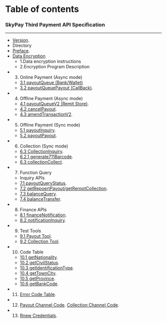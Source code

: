 # Table of contents
###   SkyPay Third Payment API Specification
_________________
- [Version](../en/Version1.md).
- Directory
- [Preface](../en/preface.md).
- [Data Encryption](../en/APIdocumentationdescription.md)
    - 1.Data encryption instructions
    - 2.Encryption Program Description
- 3. Online Payment (Async mode)
    - [3.1 payoutQueue (Bank/Wallet)](../en/onlinepayment/payoutQueue.md)
    - [3.2 payoutQueuePayout (CallBack)](../en/onlinepayment/payoutQueuePayout.md).
- 4. Offline Payment (Async mode)
    - [4.1 payoutQueueV2 (Remit Store)](../en/onlinepayment/payoutQueueV2.md).
    - [4.2 cancelPayout](../en/onlinepayment/cancelPayout.md).
    - [4.3 amendTransactionV2](../en/onlinepayment/amendTransactionV2.md).
- 5. Offline Payment (Sync mode) 
    - [5.1 payoutInquiry](../en/Offlinepayment/PayoutInquiry.md).
	- [5.2 payoutPayout](../en/Offlinepayment/PayoutPayout.md).
- 6. Collection (Sync mode)
    - [6.3 CollectionInquiry](../en/Offlinepayment/CollectionInquiry.md).
    - [6.2.1 generate711Barcode](../en/Offlinepayment/Generate711Barcode.md).
    - [6.3 collectionCollect](../en/Offlinepayment/collectionCollect.md).
- 7. Function Query
    - Inquiry APIs   
    - [7.1 payoutQueryStatus](../en/Offlinepayment/payoutQueryStatus.md).
    - [7.2 getRepoertPayout/getRerpotCollection](../en/Offlinepayment/getReportPayout.md).
    - [7.3 balanceQuery](../en/Offlinepayment/balanceQuery.md).
    <!-- - [7.4 balanceTransfer](/en/Offlinepayment/balancetransfer.md). -->
    - [7.4 balanceTransfer](../en/Offlinepayment/Balancetransfer.md).
- 8. Finance APIs
    - [8.1 financeNotification](../en/Rechargebalancewithdrawal/financeNotification.md).
    - [8.2 notificationInquiry](../en/Rechargebalancewithdrawal/notificationInquiry.md).
- 9. Test Tools
    - [9.1 Payout Tool](../en/testtools/Collectionverificationtool.md).
    - [9.2 Collection Tool](../en/testtools/Paymenttestingtools.md).
- 10. Code Table
    - [10.1 getNationality](../en/Obtainbasiccodelistinformation/getNationality.md).
    - [10.2 getCivilStatus](../en/Obtainbasiccodelistinformation/getCivilStatus.md).
    - [10.3 getIdentificationType](../en/Obtainbasiccodelistinformation/getIdentificationType.md).
    - [10.4 getTownCity](../en/Obtainbasiccodelistinformation/getTownCity.md).
    - [10.5 getProvince](../en/Obtainbasiccodelistinformation/getProvince.md).
    - [10.6 getBankCode](../en/Obtainbasiccodelistinformation/getBankCode.md).
- 11. [Error Code Table](../en/Backpropagationmessagedefinition/Backpropagationmessagedefinition.md).
- 12. [Payout Channel Code](../en/Paymentpipeline/Paymentpipeline.md).  [Collection Channel Code](../en/Paymentpipeline/Paymentpipeline1.md).
- 13. [Rnew Credentials](../en/Changekeyprocess/Changekeyprocess.md).
